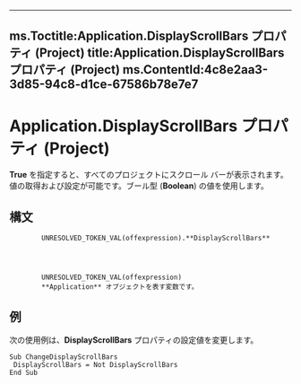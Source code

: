 

---
ms.Toctitle:Application.DisplayScrollBars プロパティ (Project)
title:Application.DisplayScrollBars プロパティ (Project)
ms.ContentId:4c8e2aa3-3d85-94c8-d1ce-67586b78e7e7
---
# Application.DisplayScrollBars プロパティ (Project)




**True** を指定すると、すべてのプロジェクトにスクロール バーが表示されます。値の取得および設定が可能です。ブール型 (**Boolean**) の値を使用します。

## 構文

            UNRESOLVED_TOKEN_VAL(offexpression).**DisplayScrollBars**




            UNRESOLVED_TOKEN_VAL(offexpression)
            **Application** オブジェクトを表す変数です。



## 例
次の使用例は、**DisplayScrollBars** プロパティの設定値を変更します。

```vba
Sub ChangeDisplayScrollBars 
 DisplayScrollBars = Not DisplayScrollBars 
End Sub
```





